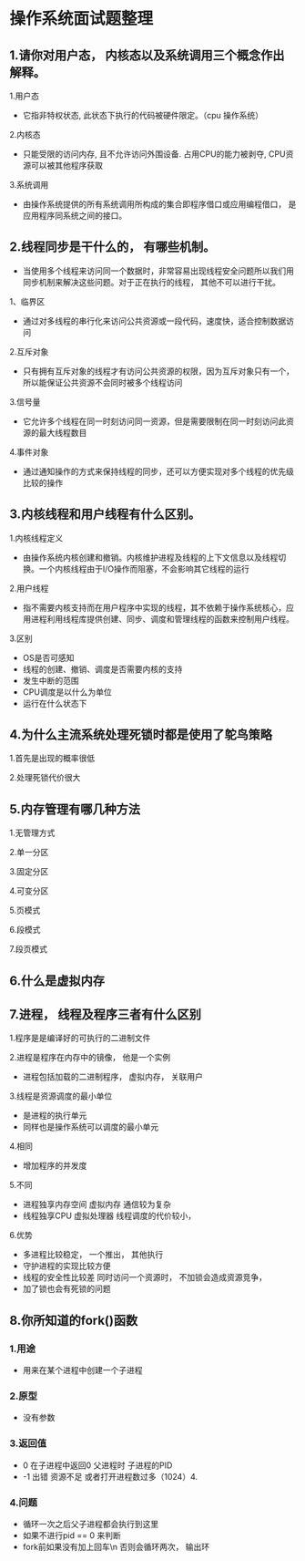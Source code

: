 #  操作系统面试题整理

##  1.请你对用户态， 内核态以及系统调用三个概念作出解释。

1.用户态

* 它指非特权状态, 此状态下执行的代码被硬件限定。（cpu 操作系统）

2.内核态

* 只能受限的访问内存, 且不允许访问外围设备. 占用CPU的能力被剥夺, CPU资源可以被其他程序获取

3.系统调用

* 由操作系统提供的所有系统调用所构成的集合即程序借口或应用编程借口， 是应用程序同系统之间的接口。

##  2.线程同步是干什么的， 有哪些机制。

* 当使用多个线程来访问同一个数据时，非常容易出现线程安全问题所以我们用同步机制来解决这些问题。对于正在执行的线程， 其他不可以进行干扰。

1、临界区

* 通过对多线程的串行化来访问公共资源或一段代码，速度快，适合控制数据访问

2.互斥对象

* 只有拥有互斥对象的线程才有访问公共资源的权限，因为互斥对象只有一个，所以能保证公共资源不会同时被多个线程访问

3.信号量

* 它允许多个线程在同一时刻访问同一资源，但是需要限制在同一时刻访问此资源的最大线程数目

4.事件对象

* 通过通知操作的方式来保持线程的同步，还可以方便实现对多个线程的优先级比较的操作



## 3.内核线程和用户线程有什么区别。 

1.内核线程定义

* 由操作系统内核创建和撤销。内核维护进程及线程的上下文信息以及线程切换。一个内核线程由于I/O操作而阻塞，不会影响其它线程的运行

2.用户线程

* 指不需要内核支持而在用户程序中实现的线程，其不依赖于操作系统核心，应用进程利用线程库提供创建、同步、调度和管理线程的函数来控制用户线程。

3.区别

* OS是否可感知
* 线程的创建、撤销、调度是否需要内核的支持
* 发生中断的范围
* CPU调度是以什么为单位
* 运行在什么状态下


##  4.为什么主流系统处理死锁时都是使用了鸵鸟策略

1.首先是出现的概率很低

2.处理死锁代价很大

##  5.内存管理有哪几种方法

1.无管理方式

2.单一分区

3.固定分区

4.可变分区

5.页模式

6.段模式

7.段页模式   

##  6.什么是虚拟内存

## 7.进程， 线程及程序三者有什么区别

1.程序是是编译好的可执行的二进制文件

2.进程是程序在内存中的镜像， 他是一个实例

* 进程包括加载的二进制程序， 虚拟内存， 关联用户

3.线程是资源调度的最小单位

* 是进程的执行单元
* 同样也是操作系统可以调度的最小单元

4.相同

* 增加程序的并发度

5.不同

* 进程独享内存空间 虚拟内存  通信较为复杂
* 线程独享CPU   虚拟处理器 线程调度的代价较小， 

6.优势

* 多进程比较稳定， 一个推出， 其他执行
* 守护进程的实现比较方便
* 线程的安全性比较差   同时访问一个资源时， 不加锁会造成资源竞争，
* 加了锁也会有死锁的问题

##  8.你所知道的fork()函数

###  1.用途

* 用来在某个进程中创建一个子进程

###  2.原型

* 没有参数

###  3.返回值

* 0   在子进程中返回0 父进程时 子进程的PID
* -1  出错  资源不足 或者打开进程数过多（1024）4.

### 4.问题

* 循环一次之后父子进程都会执行到这里
* 如果不进行pid == 0 来判断
* fork前如果没有加上回车\n 否则会循环两次， 输出环 


















